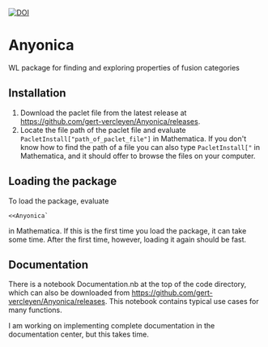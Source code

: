 [![DOI](https://zenodo.org/badge/629083448.svg)](https://zenodo.org/doi/10.5281/zenodo.10686859)

# Anyonica
WL package for finding and exploring properties of fusion categories

## Installation 

1. Download the paclet file from the latest release at https://github.com/gert-vercleyen/Anyonica/releases.
2. Locate the file path of the paclet file and evaluate ```PacletInstall["path_of_paclet_file"]``` in Mathematica. If you don't know how to find the path of a file you can also type ```PacletInstall["``` in Mathematica, and it should offer to browse the files on your computer.

## Loading the package
To load the package, evaluate 
```
<<Anyonica`
```
in Mathematica. If this is the first time you load the package, it can take some time. After the first time, however, loading it again should be fast.

## Documentation
There is a notebook Documentation.nb at the top of the code directory, which can also be downloaded from https://github.com/gert-vercleyen/Anyonica/releases. This notebook contains typical use cases for many functions. 

I am working on implementing complete documentation in the documentation center, but this takes time.

